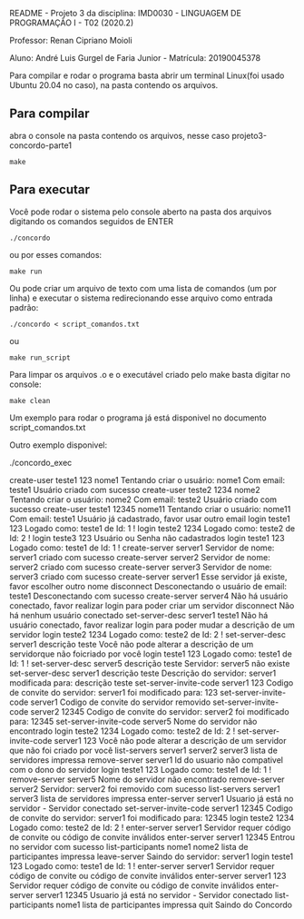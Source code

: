 README - Projeto 3 da disciplina: IMD0030 - LINGUAGEM DE PROGRAMAÇÃO I - T02 (2020.2)

Professor: Renan Cipriano Moioli

Aluno: André Luis Gurgel de Faria Junior - Matrícula: 20190045378

Para compilar e rodar o programa basta abrir um terminal Linux(foi usado Ubuntu 20.04 no caso), na pasta contendo os arquivos.

## Para compilar
abra o console na pasta contendo os arquivos, nesse caso projeto3-concordo-parte1
```console
make
```

## Para executar
Você pode rodar o sistema pelo console aberto na pasta dos arquivos digitando os comandos seguidos de ENTER
```console
./concordo
```
ou por esses comandos:
```console
make run
```

Ou pode criar um arquivo de texto com uma lista de comandos (um por linha) e executar o sistema redirecionando esse arquivo como entrada padrão:
```console
./concordo < script_comandos.txt
```
ou

```console
make run_script
```
Para limpar os arquivos .o e o executável criado pelo make basta digitar no console:

```console
make clean
```

Um exemplo para rodar o programa já está disponivel no documento script_comandos.txt

Outro exemplo disponivel:

./concordo_exec

create-user teste1 123 nome1
Tentando criar o usuário: nome1 Com email: teste1
Usuário criado com sucesso
create-user teste2 1234 nome2
Tentando criar o usuário: nome2 Com email: teste2
Usuário criado com sucesso
create-user teste1 12345 nome11
Tentando criar o usuário: nome11 Com email: teste1
Usuário já cadastrado, favor usar outro email
login teste1 123
Logado como: teste1 de Id: 1 !
login teste2 1234
Logado como: teste2 de Id: 2 !
login teste3 123
Usuário ou Senha não cadastrados
login teste1 123
Logado como: teste1 de Id: 1 !
create-server server1
Servidor de nome: server1 criado com sucesso
create-server server2
Servidor de nome: server2 criado com sucesso
create-server server3
Servidor de nome: server3 criado com sucesso
create-server server1 
Esse servidor já existe, favor escolher outro nome
disconnect
Desconectando o usuário de email: teste1
Desconectando com sucesso 
create-server server4
Não há usuário conectado, favor realizar login para poder criar um servidor
disconnect
Não há nenhum usuário conectado
set-server-desc server1 teste1
Não há usuário conectado, favor realizar login para poder mudar a descrição de um servidor
login teste2 1234
Logado como: teste2 de Id: 2 !
set-server-desc server1 descrição teste
Você não pode alterar a descrição de um servidorque não foicriado por você
login teste1 123
Logado como: teste1 de Id: 1 !
set-server-desc server5 descrição teste
Servidor: server5 não existe
set-server-desc server1 descrição teste
Descrição do servidor: server1 modificada para: descrição teste
set-server-invite-code server1 123
Codigo de convite do servidor: server1 foi modificado para: 123
set-server-invite-code server1
Codigo de convite do servidor removido
set-server-invite-code server2 12345
Codigo de convite do servidor: server2 foi modificado para: 12345
set-server-invite-code server5
Nome do servidor não encontrado
login teste2 1234
Logado como: teste2 de Id: 2 !
set-server-invite-code server1 123
Você não pode alterar a descrição de um servidor que não foi criado por você
list-servers
server1
server2
server3
lista de servidores impressa
remove-server server1
Id do usuario não compativel com o dono do servidor
login teste1 123
Logado como: teste1 de Id: 1 !
remove-server server5
Nome do servidor não encontrado
remove-server server2
 Servidor: server2 foi removido com sucesso
list-servers
server1
server3
lista de servidores impressa
enter-server server1
Usuario já está no servidor - Servidor conectado
set-server-invite-code server1 12345
Codigo de convite do servidor: server1 foi modificado para: 12345
login teste2 1234
Logado como: teste2 de Id: 2 !
enter-server server1
Servidor requer código de convite ou código de convite inválidos 
enter-server server1 12345
Entrou no servidor com sucesso
list-participants
nome1
nome2
lista de participantes impressa
leave-server
Saindo do servidor: server1
login teste1 123
Logado como: teste1 de Id: 1 !
enter-server server1
Servidor requer código de convite ou código de convite inválidos 
enter-server server1 123
Servidor requer código de convite ou código de convite inválidos 
enter-server server1 12345
Usuario já está no servidor - Servidor conectado
list-participants
nome1
lista de participantes impressa
quit 
Saindo do Concordo

